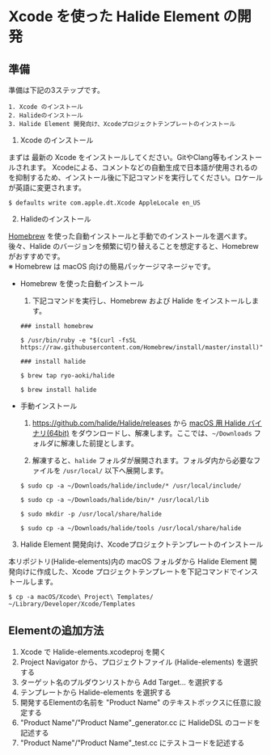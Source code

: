# Xcode を使った Halide Element の開発

## 準備

準備は下記の3ステップです。

    1. Xcode のインストール
    2. Halideのインストール
    3. Halide Element 開発向け、Xcodeプロジェクトテンプレートのインストール

1. Xcode のインストール

まずは 最新の Xcode をインストールしてください。GitやClang等もインストールされます。
Xcodeによる、コメントなどの自動生成で日本語が使用されるのを抑制するため、インストール後に下記コマンドを実行してください。ロケールが英語に変更されます。

```
$ defaults write com.apple.dt.Xcode AppleLocale en_US
```

2. Halideのインストール

[Homebrew](https://brew.sh/) を使った自動インストールと手動でのインストールを選べます。後々、Halide のバージョンを頻繁に切り替えることを想定すると、Homebrew がおすすめです。  
※ Homebrew は macOS 向けの簡易パッケージマネージャです。

* Homebrew を使った自動インストール

    1. 下記コマンドを実行し、Homebrew および Halide をインストールします。

    ```
    ### install homebrew

    $ /usr/bin/ruby -e "$(curl -fsSL https://raw.githubusercontent.com/Homebrew/install/master/install)"

    ### install halide
    
    $ brew tap ryo-aoki/halide
    
    $ brew install halide
    ```

* 手動インストール

    1. https://github.com/halide/Halide/releases から [macOS 用 Halide バイナリ(64bit)](https://github.com/halide/Halide/releases/download/release_2017_05_03/halide-mac-64-trunk-06ace54101cbd656e22243f86cce0a82ba058c3b.tgz) をダウンロードし、解凍します。ここでは、```~/Downloads``` フォルダに解凍した前提とします。

    2. 解凍すると、```halide``` フォルダが展開されます。フォルダ内から必要なファイルを ```/usr/local/``` 以下へ展開します。

    ```
    $ sudo cp -a ~/Downloads/halide/include/* /usr/local/include/
    
    $ sudo cp -a ~/Downloads/halide/bin/* /usr/local/lib
    
    $ sudo mkdir -p /usr/local/share/halide

    $ sudo cp -a ~/Downloads/halide/tools /usr/local/share/halide
    ```

3. Halide Element 開発向け、Xcodeプロジェクトテンプレートのインストール

本リポジトリ(Halide-elements)内の macOS フォルダから Halide Element 開発向けに作成した、Xcode プロジェクトテンプレートを下記コマンドでインストールします。

```
$ cp -a macOS/Xcode\ Project\ Templates/ ~/Library/Developer/Xcode/Templates
```

## Elementの追加方法

1. Xcode で Halide-elements.xcodeproj を開く
2. Project Navigator から、プロジェクトファイル (Halide-elements) を選択する
3. ターゲット名のプルダウンリストから Add Target... を選択する
4. テンプレートから Halide-elements を選択する
5. 開発するElementの名前を "Product Name" のテキストボックスに任意に設定する
7. "Product Name"/"Product Name"_generator.cc に HalideDSL のコードを記述する
8. "Product Name"/"Product Name"_test.cc にテストコードを記述する
